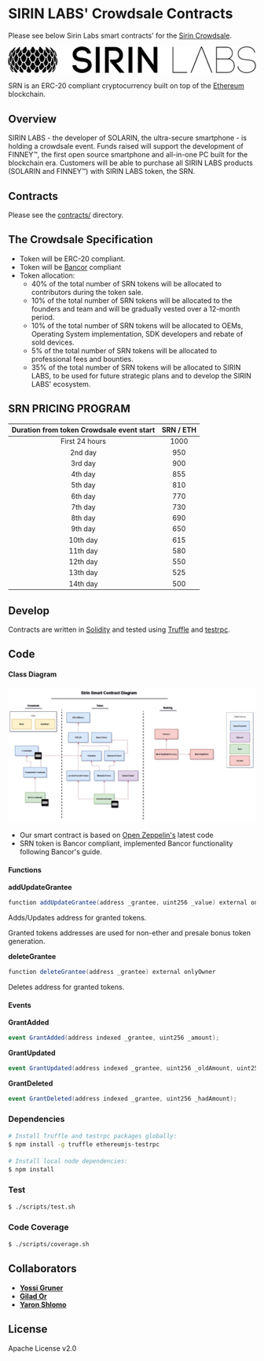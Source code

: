# SIRIN LABS' Crowdsale Contracts

Please see below Sirin Labs smart contracts' for the [Sirin Crowdsale][sirinlabs].

![SirinLabs Token](images/logo.png)

SRN is an ERC-20 compliant cryptocurrency built on top of the [Ethereum][ethereum] blockchain.

## Overview
SIRIN LABS - the developer of SOLARIN, the ultra-secure smartphone - is holding a crowdsale event. Funds raised	will	support	the	development	of	FINNEY™,	the	first	open	source	smartphone	and	all-in-one	PC built for the blockchain era. Customers will be able to purchase all SIRIN LABS products (SOLARIN and FINNEY™) with SIRIN LABS token, the SRN.

## Contracts

Please see the [contracts/](contracts) directory.

## The Crowdsale Specification
*	Token will be ERC-20 compliant.
*	Token will be [Bancor][bancor] compliant
*	Token allocation:
	* 40% of the total number of SRN tokens will be allocated to contributors during the token sale.
	* 10% of the total number of SRN tokens will be allocated to the founders and team and will be gradually vested over a 12-month period.
	* 10% of the total number of SRN tokens will be allocated to OEMs, Operating System implementation, SDK developers and rebate of sold devices.
	* 5% of the total number of SRN tokens will be allocated to professional fees and bounties.
	* 35% of the total number of SRN tokens will be allocated to SIRIN LABS, to be used for future strategic plans and to develop the SIRIN LABS' ecosystem.

## SRN PRICING PROGRAM

| Duration from token Crowdsale event start	| SRN / ETH|
| :---: | :---: |
| First 24 hours | 1000 |
| 2nd day | 950 |
| 3rd day | 900 |
| 4th day | 855 |
| 5th day | 810 |
| 6th day | 770 |
| 7th day | 730 |
| 8th day | 690 |
| 9th day | 650 |
| 10th day | 615 |
| 11th day | 580 |
| 12th day | 550 |
| 13th day | 525 |
| 14th day | 500 |

## Develop

Contracts are written in [Solidity][solidity] and tested using [Truffle][truffle] and [testrpc][testrpc].



## Code

#### Class Diagram  

![Class Diagram](images/SirinCrowdSale.jpg)



* Our smart contract is based on [Open Zeppelin's][openzeppelin] latest code
* SRN token is Bancor compliant, implemented Bancor functionality following Bancor's guide.


#### Functions

**addUpdateGrantee**
```cs
function addUpdateGrantee(address _grantee, uint256 _value) external onlyOwner
```
Adds/Updates address for  granted tokens.

Granted tokens addresses are used for non-ether and presale bonus token generation.


**deleteGrantee**
```cs
function deleteGrantee(address _grantee) external onlyOwner
```
Deletes address for granted tokens.



#### Events

**GrantAdded**
```cs
event GrantAdded(address indexed _grantee, uint256 _amount);
```


**GrantUpdated**
```cs
event GrantUpdated(address indexed _grantee, uint256 _oldAmount, uint256 _newAmount);
```


**GrantDeleted**
```cs
event GrantDeleted(address indexed _grantee, uint256 _hadAmount);
```


### Dependencies

```bash
# Install Truffle and testrpc packages globally:
$ npm install -g truffle ethereumjs-testrpc

# Install local node dependencies:
$ npm install
```

### Test

```bash
$ ./scripts/test.sh
```


### Code Coverage

```bash
$ ./scripts/coverage.sh
```

## Collaborators

* **[Yossi Gruner](https://github.com/yossigruner)**
* **[Gilad Or](https://github.com/gilador)**
* **[Yaron Shlomo](https://github.com/yaronshlomo)**




## License

Apache License v2.0


[sirinlabs]: https://www.sirinlabs.com
[ethereum]: https://www.ethereum.org/

[solidity]: https://solidity.readthedocs.io/en/develop/
[truffle]: http://truffleframework.com/
[testrpc]: https://github.com/ethereumjs/testrpc
[bancor]: https://github.com/ethereumjs/testrpc
[openzeppelin]: https://openzeppelin.org
